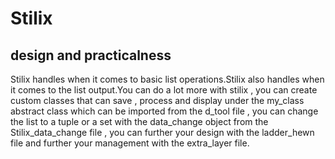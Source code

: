 # Stilix
## design and practicalness

Stilix handles when it comes to basic list operations.Stilix also handles when it comes to the list output.You can do a lot more with stilix ,
you can create custom classes that can save , process and display under the my_class abstract class which can be imported from the d_tool file ,
you can change the list to a tuple or a set with the data_change object from the Stilix_data_change file ,
you can further your design with the ladder_hewn file and further your management with the extra_layer file.

